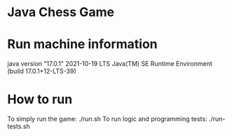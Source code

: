 # Java Chess Game

# Run machine information 
java version "17.0.1" 2021-10-19 LTS
Java(TM) SE Runtime Environment (build 17.0.1+12-LTS-39)

# How to run
To simply run the game: ./run.sh
To run logic and programming tests: ./run-tests.sh
